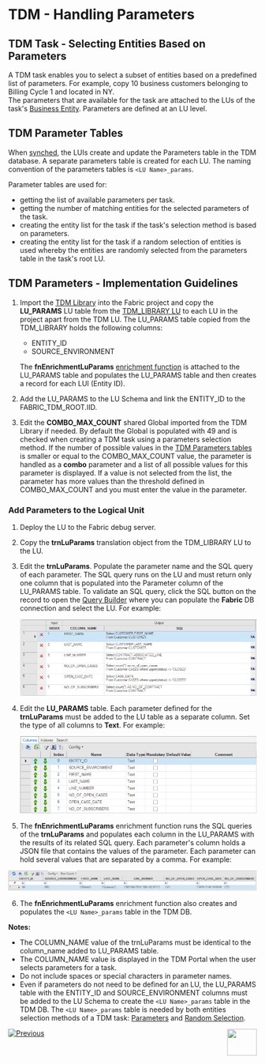 # TDM - Handling Parameters 


## TDM Task - Selecting Entities Based on Parameters

A TDM task enables you to select a subset of entities based on a predefined list of parameters. For example, copy 10 business customers belonging to Billing Cycle 1 and located in NY.  
The parameters that are available for the task are attached to the LUs of the task's [Business Entity](/articles/TDM/tdm_overview/03_business_entity_overview.md). Parameters are defined at an LU level. 

## TDM Parameter Tables

When [synched](/articles/14_sync_LU_instance/01_sync_LUI_overview.md), the LUIs create and update the Parameters table in the TDM database. A separate parameters table is created for each LU. The naming convention of the parameters tables is `<LU Name>_params`. 

Parameter tables are used for:

- getting the list of available parameters per task.
- getting the number of matching entities for the selected parameters of the task.
- creating the entity list for the task if the task's selection method is based on parameters.
- creating the entity list for the task if a random selection of entities is used whereby the entities are randomly selected from the parameters table in the task's root LU.  

## TDM Parameters - Implementation Guidelines

1.  Import the [TDM Library](/articles/TDM/tdm_implementation/04_fabric_tdm_library.md) into the Fabric project and copy the **LU_PARAMS** LU table from the [TDM_LIBRARY LU](/articles/TDM/tdm_implementation/04_fabric_tdm_library.md#tdm_library-lu) to each LU in the project apart from the TDM LU. 
The LU_PARAMS table copied from the TDM_LIBRARY holds the following columns:
    -  ENTITY_ID 
    -  SOURCE_ENVIRONMENT

    The **fnEnrichmentLuParams** [enrichment function](/articles/10_enrichment_function/01_enrichment_function_overview.md) is attached to the LU_PARAMS table and populates the LU_PARAMS table and then creates a record for each LUI (Entity ID). 

2. Add the LU_PARAMS to the LU Schema and link the ENTITY_ID to the FABRIC_TDM_ROOT.IID.

3. Edit the **COMBO_MAX_COUNT** shared Global imported from the TDM Library if needed. By default the Global is populated with 49 and is checked when creating a TDM task using a parameters selection method. If the number of possible values in the [TDM Parameters tables](#tdm-parameters-tables) is smaller or equal to the COMBO_MAX_COUNT value, the parameter is handled as a **combo** parameter and a list of all possible values for this parameter is displayed. If a value is not selected from the list, the parameter has  more values than the threshold defined in COMBO_MAX_COUNT and you must enter the value in the parameter.

  ### Add Parameters to the Logical Unit

1. Deploy the LU to the Fabric debug server.

2. Copy the **trnLuParams** translation object from the TDM_LIBRARY LU to the LU. 

3. Edit the **trnLuParams**. Populate the parameter name and the SQL query of each parameter. The SQL query runs on the LU and must return only one column that is populated into the Parameter column of the LU_PARAMS table. To validate an SQL query, click the SQL button on the record to open the [Query Builder](/articles/11_query_builder/02_query_builder_window.md) where you can populate the **Fabric** DB connection and select the LU. For example:

    ![trnLuParams](images/trnLuParams_example.png)

4. Edit the **LU_PARAMS** table. Each parameter defined for the **trnLuParams** must be added to the LU table as a separate column. Set the type of all columns to **Text**. For example:

    ![Lu_Params](images/lu_params_example.png)

5. The **fnEnrichmentLuParams** enrichment function runs the SQL queries of the **trnLuParams** and populates each column in the LU_PARAMS with the results of its related SQL query. Each parameter's column holds a JSON file that contains the values of the parameter. Each parameter can hold several values that are separated by a comma. For example:

  ![lu params](images/populated_lu_params_example.png)

 6. The **fnEnrichmentLuParams** enrichment function also creates and populates the `<LU Name>_params` table in the TDM DB.

**Notes:**

- The COLUMN_NAME value of the trnLuParams must be identical to the column_name added to LU_PARAMS table.
- The COLUMN_NAME value is displayed in the TDM Portal when the user selects parameters for a task.
- Do not include spaces or special characters in parameter names.
- Even if parameters do not need to be defined for an LU, the LU_PARAMS table with the ENTITY_ID and SOURCE_ENVIRONMENT columns must be added to the LU Schema to create the `<LU Name>_params` table in the TDM DB. The `<LU Name>_params` table is needed by both entities selection methods of a TDM task: [Parameters](/articles/TDM/tdm_gui/17_load_task_regular_mode.md#parameters) and [Random Selection](/articles/TDM/tdm_gui/17_load_task_regular_mode.md#random-selection).



[![Previous](/articles/images/Previous.png)](06_tdm_implementation_support_hierarchy.md)[<img align="right" width="60" height="54" src="/articles/images/Next.png">](08_tdm_implement_delete_of_entities.md)
